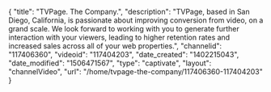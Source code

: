 {
    "title": "TVPage. The Company.",
    "description": "TVPage, based in San Diego, California, is passionate about improving conversion from video, on a grand scale. We look forward to working with you to generate further interaction with your viewers, leading to higher retention rates and increased sales across all of your web properties.",
    "channelid": "117406360",
    "videoid": "117404203",
    "date_created": "1402215043",
    "date_modified": "1506471567",
    "type": "captivate",
    "layout": "channelVideo",
    "url": "\/home\/tvpage-the-company\/117406360-117404203"
}